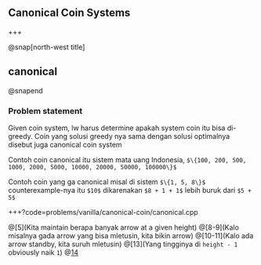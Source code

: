 ## Canonical Coin Systems

+++

@snap[north-west title]
## canonical
@snapend

### Problem statement
Given coin system, lw harus determine apakah system coin itu bisa di-greedy.
Coin yang solusi greedy nya sama dengan 
solusi optimalnya disebut juga canonical coin system

Contoh coin canonical itu sistem mata uang Indonesia, 
`$\{100, 200, 500, 1000, 2000, 5000, 10000, 20000, 50000, 100000\}$`


Contoh coin yang ga canonical misal di sistem `$\{1, 5, 8\}$`
counterexample-nya itu `$10$` dikarenakan 
`$8 + 1 + 1$` lebih buruk dari `$5 + 5$` 

+++?code=problems/vanilla/canonical-coin/canonical.cpp

@[5](Kita maintain berapa banyak arrow at a given height)
@[8-9](Kalo misalnya gada arrow yang bisa mletusin, kita bikin arrow)
@[10-11](Kalo ada arrow standby, kita suruh mletusin)
@[13](Yang tingginya di `height - 1` obviously naik `1`)
@[14](Yay!)

